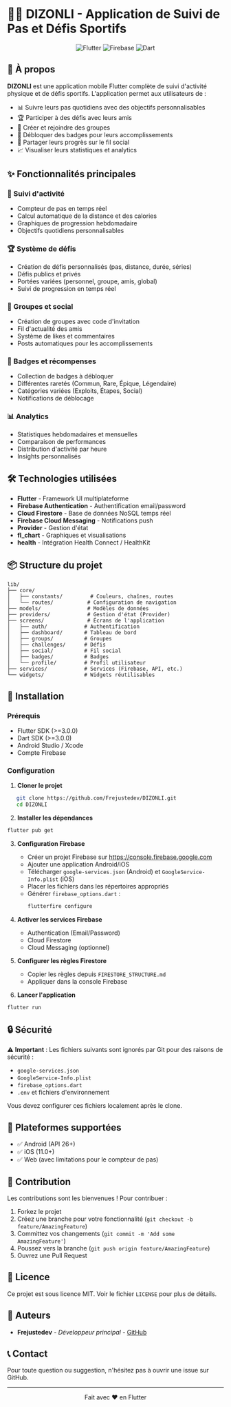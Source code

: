 # 🏃‍♂️ DIZONLI - Application de Suivi de Pas et Défis Sportifs

<p align="center">
  <img src="https://img.shields.io/badge/Flutter-02569B?style=for-the-badge&logo=flutter&logoColor=white" alt="Flutter" />
  <img src="https://img.shields.io/badge/Firebase-FFCA28?style=for-the-badge&logo=firebase&logoColor=black" alt="Firebase" />
  <img src="https://img.shields.io/badge/Dart-0175C2?style=for-the-badge&logo=dart&logoColor=white" alt="Dart" />
</p>

## 📱 À propos

**DIZONLI** est une application mobile Flutter complète de suivi d'activité physique et de défis sportifs. L'application permet aux utilisateurs de :

- 📊 Suivre leurs pas quotidiens avec des objectifs personnalisables
- 🏆 Participer à des défis avec leurs amis
- 👥 Créer et rejoindre des groupes
- 🏅 Débloquer des badges pour leurs accomplissements
- 📱 Partager leurs progrès sur le fil social
- 📈 Visualiser leurs statistiques et analytics

## ✨ Fonctionnalités principales

### 🎯 Suivi d'activité
- Compteur de pas en temps réel
- Calcul automatique de la distance et des calories
- Graphiques de progression hebdomadaire
- Objectifs quotidiens personnalisables

### 🏆 Système de défis
- Création de défis personnalisés (pas, distance, durée, séries)
- Défis publics et privés
- Portées variées (personnel, groupe, amis, global)
- Suivi de progression en temps réel

### 👥 Groupes et social
- Création de groupes avec code d'invitation
- Fil d'actualité des amis
- Système de likes et commentaires
- Posts automatiques pour les accomplissements

### 🏅 Badges et récompenses
- Collection de badges à débloquer
- Différentes raretés (Commun, Rare, Épique, Légendaire)
- Catégories variées (Exploits, Étapes, Social)
- Notifications de déblocage

### 📊 Analytics
- Statistiques hebdomadaires et mensuelles
- Comparaison de performances
- Distribution d'activité par heure
- Insights personnalisés

## 🛠️ Technologies utilisées

- **Flutter** - Framework UI multiplateforme
- **Firebase Authentication** - Authentification email/password
- **Cloud Firestore** - Base de données NoSQL temps réel
- **Firebase Cloud Messaging** - Notifications push
- **Provider** - Gestion d'état
- **fl_chart** - Graphiques et visualisations
- **health** - Intégration Health Connect / HealthKit

## 📦 Structure du projet

```
lib/
├── core/
│   ├── constants/         # Couleurs, chaînes, routes
│   └── routes/           # Configuration de navigation
├── models/               # Modèles de données
├── providers/            # Gestion d'état (Provider)
├── screens/              # Écrans de l'application
│   ├── auth/            # Authentification
│   ├── dashboard/       # Tableau de bord
│   ├── groups/          # Groupes
│   ├── challenges/      # Défis
│   ├── social/          # Fil social
│   ├── badges/          # Badges
│   └── profile/         # Profil utilisateur
├── services/            # Services (Firebase, API, etc.)
└── widgets/             # Widgets réutilisables
```

## 🚀 Installation

### Prérequis

- Flutter SDK (>=3.0.0)
- Dart SDK (>=3.0.0)
- Android Studio / Xcode
- Compte Firebase

### Configuration

1. **Cloner le projet**
```bash
   git clone https://github.com/Frejustedev/DIZONLI.git
   cd DIZONLI
```

2. **Installer les dépendances**
```bash
flutter pub get
```

3. **Configuration Firebase**
   - Créer un projet Firebase sur https://console.firebase.google.com
   - Ajouter une application Android/iOS
   - Télécharger `google-services.json` (Android) et `GoogleService-Info.plist` (iOS)
   - Placer les fichiers dans les répertoires appropriés
   - Générer `firebase_options.dart` :
     ```bash
     flutterfire configure
     ```

4. **Activer les services Firebase**
   - Authentication (Email/Password)
   - Cloud Firestore
   - Cloud Messaging (optionnel)

5. **Configurer les règles Firestore**
   - Copier les règles depuis `FIRESTORE_STRUCTURE.md`
   - Appliquer dans la console Firebase

6. **Lancer l'application**
```bash
flutter run
```

## 🔒 Sécurité

⚠️ **Important** : Les fichiers suivants sont ignorés par Git pour des raisons de sécurité :
- `google-services.json`
- `GoogleService-Info.plist`
- `firebase_options.dart`
- `.env` et fichiers d'environnement

Vous devez configurer ces fichiers localement après le clone.

## 📱 Plateformes supportées

- ✅ Android (API 26+)
- ✅ iOS (11.0+)
- ✅ Web (avec limitations pour le compteur de pas)

## 🤝 Contribution

Les contributions sont les bienvenues ! Pour contribuer :

1. Forkez le projet
2. Créez une branche pour votre fonctionnalité (`git checkout -b feature/AmazingFeature`)
3. Committez vos changements (`git commit -m 'Add some AmazingFeature'`)
4. Poussez vers la branche (`git push origin feature/AmazingFeature`)
5. Ouvrez une Pull Request

## 📄 Licence

Ce projet est sous licence MIT. Voir le fichier `LICENSE` pour plus de détails.

## 👥 Auteurs

- **Frejustedev** - *Développeur principal* - [GitHub](https://github.com/Frejustedev)

## 📞 Contact

Pour toute question ou suggestion, n'hésitez pas à ouvrir une issue sur GitHub.

---

<p align="center">
  Fait avec ❤️ en Flutter
</p>